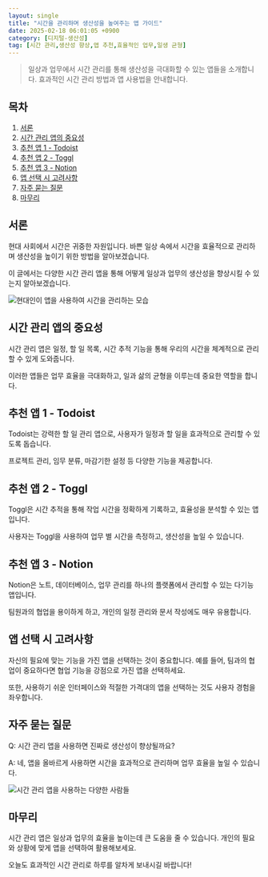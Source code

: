 ```yaml
---
layout: single
title: "시간을 관리하며 생산성을 높여주는 앱 가이드"
date: 2025-02-18 06:01:05 +0900
category: [디지털-생산성]
tag: [시간 관리,생산성 향상,앱 추천,효율적인 업무,일생 균형]
---
```

  
> 일상과 업무에서 시간 관리를 통해 생산성을 극대화할 수 있는 앱들을 소개합니다. 효과적인 시간 관리 방법과 앱 사용법을 안내합니다.

## 목차
1. [서론](#서론)
2. [시간 관리 앱의 중요성](#시간-관리-앱의-중요성)
3. [추천 앱 1 - Todoist](#추천-앱-1---todoist)
4. [추천 앱 2 - Toggl](#추천-앱-2---toggl)
5. [추천 앱 3 - Notion](#추천-앱-3---notion)
6. [앱 선택 시 고려사항](#앱-선택-시-고려사항)
7. [자주 묻는 질문](#자주-묻는-질문)
8. [마무리](#마무리)

## 서론

현대 사회에서 시간은 귀중한 자원입니다. 바쁜 일상 속에서 시간을 효율적으로 관리하며 생산성을 높이기 위한 방법을 알아보겠습니다.


이 글에서는 다양한 시간 관리 앱을 통해 어떻게 일상과 업무의 생산성을 향상시킬 수 있는지 알아보겠습니다.


![현대인이 앱을 사용하여 시간을 관리하는 모습](undefined)



## 시간 관리 앱의 중요성

시간 관리 앱은 일정, 할 일 목록, 시간 추적 기능을 통해 우리의 시간을 체계적으로 관리할 수 있게 도와줍니다.


이러한 앱들은 업무 효율을 극대화하고, 일과 삶의 균형을 이루는데 중요한 역할을 합니다.



## 추천 앱 1 - Todoist

Todoist는 강력한 할 일 관리 앱으로, 사용자가 일정과 할 일을 효과적으로 관리할 수 있도록 돕습니다.


프로젝트 관리, 임무 분류, 마감기한 설정 등 다양한 기능을 제공합니다.



## 추천 앱 2 - Toggl

Toggl은 시간 추적을 통해 작업 시간을 정확하게 기록하고, 효율성을 분석할 수 있는 앱입니다.


사용자는 Toggl을 사용하여 업무 별 시간을 측정하고, 생산성을 높일 수 있습니다.



## 추천 앱 3 - Notion

Notion은 노트, 데이터베이스, 업무 관리를 하나의 플랫폼에서 관리할 수 있는 다기능 앱입니다.


팀원과의 협업을 용이하게 하고, 개인의 일정 관리와 문서 작성에도 매우 유용합니다.



## 앱 선택 시 고려사항

자신의 필요에 맞는 기능을 가진 앱을 선택하는 것이 중요합니다. 예를 들어, 팀과의 협업이 중요하다면 협업 기능을 강점으로 가진 앱을 선택하세요.


또한, 사용하기 쉬운 인터페이스와 적절한 가격대의 앱을 선택하는 것도 사용자 경험을 좌우합니다.



## 자주 묻는 질문

Q: 시간 관리 앱을 사용하면 진짜로 생산성이 향상될까요?


A: 네, 앱을 올바르게 사용하면 시간을 효과적으로 관리하며 업무 효율을 높일 수 있습니다.


![시간 관리 앱을 사용하는 다양한 사람들](undefined)



## 마무리

시간 관리 앱은 일상과 업무의 효율을 높이는데 큰 도움을 줄 수 있습니다. 개인의 필요와 상황에 맞게 앱을 선택하여 활용해보세요.


오늘도 효과적인 시간 관리로 하루를 알차게 보내시길 바랍니다!

